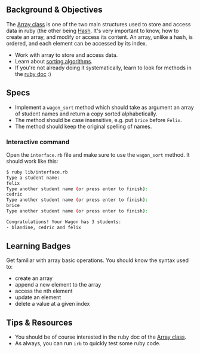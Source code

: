 ## Background & Objectives

The [Array class](http://www.ruby-doc.org/core-2.1.1/Array.html) is one of the two main structures used to store and access data in ruby (the other being [Hash](http://www.ruby-doc.org/core-2.1.1/Hash.html). It's very important to know, how to create an array, and modify or access its content. An array, unlike a hash, is ordered, and each element can be accessed by its index.

* Work with array to store and access data.
* Learn about [sorting algorithms](http://en.wikipedia.org/wiki/Sorting_algorithm).
* If you're not already doing it systematically, learn to look for methods in the [ruby doc](http://ruby-doc.org/) :)

## Specs

- Implement a `wagon_sort` method which should take as argument an array of student names and return a copy sorted alphabetically.
- The method should be case insensitive, e.g. put `brice` before `Felix`.
- The method should keep the original spelling of names.

### Interactive command

Open the `interface.rb` file and make sure to use the
`wagon_sort` method. It should work like this:

```bash
$ ruby lib/interface.rb
Type a student name:
felix
Type another student name (or press enter to finish):
cedric
Type another student name (or press enter to finish):
brice
Type another student name (or press enter to finish):

Congratulations! Your Wagon has 3 students:
- blandine, cedric and felix
```

## Learning Badges

Get familiar with array basic operations. You should know the syntax used to:
- create an array
- append a new element to the array
- access the nth element
- update an element
- delete a value at a given index

## Tips & Resources

* You should be of course interested in the ruby doc of the [Array class](http://www.ruby-doc.org/core-2.1.1/Array.html).
* As always, you can run `irb` to quickly test some ruby code.

